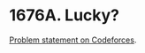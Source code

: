 # 1676A. Lucky?

[Problem statement on Codeforces](https://codeforces.com/problemset/problem/1676/A?locale=en).